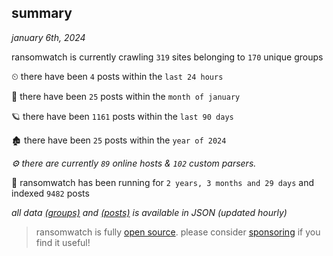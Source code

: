 
## summary
_january 6th, 2024_

ransomwatch is currently crawling `319` sites belonging to `170` unique groups

⏲ there have been `4` posts within the `last 24 hours`

🦈 there have been `25` posts within the `month of january`

🪐 there have been `1161` posts within the `last 90 days`

🏚 there have been `25` posts within the `year of 2024`

_⚙️ there are currently `89` online hosts & `102` custom parsers._

🦕 ransomwatch has been running for `2 years, 3 months and 29 days` and indexed `9482` posts

_all data  [(groups)](http://ransomwhat.telemetry.ltd/groups) and [(posts)](http://ransomwhat.telemetry.ltd/posts) is available in JSON (updated hourly)_

> ransomwatch is fully [open source](https://github.com/joshhighet/ransomwatch#ransomwatch--). please consider [sponsoring](https://github.com/sponsors/joshhighet) if you find it useful!

